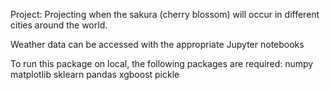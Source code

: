 Project: Projecting when the sakura (cherry blossom) will occur in different cities around the world.

Weather data can be accessed with the appropriate Jupyter notebooks

To run this package on local, the following packages are required:
numpy
matplotlib
sklearn
pandas
xgboost
pickle 